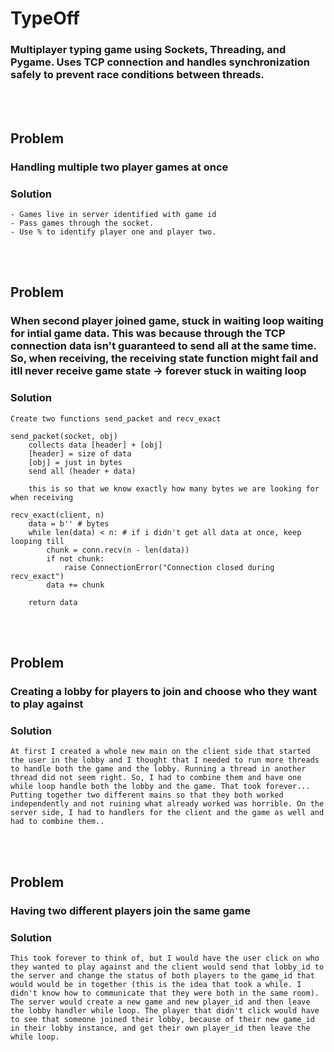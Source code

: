 # TypeOff

### Multiplayer typing game using Sockets, Threading, and Pygame. Uses TCP connection and handles synchronization safely to prevent race conditions between threads.

<br><br>


## __Problem__
### __Handling multiple two player games at once__
### Solution
    - Games live in server identified with game id
    - Pass games through the socket. 
    - Use % to identify player one and player two.

<br><br>


## __Problem__
### When second player joined game, stuck in waiting loop waiting for intial game data. This was because through the TCP connection data isn't guaranteed to send all at the same time. So, when receiving, the receiving state function might fail and itll never receive game state -> forever stuck in waiting loop
### Solution
    Create two functions send_packet and recv_exact
    
    send_packet(socket, obj)
        collects data [header] + [obj]
        [header] = size of data
        [obj] = just in bytes
        send all (header + data)

        this is so that we know exactly how many bytes we are looking for when receiving
    
    recv_exact(client, n)
        data = b'' # bytes
        while len(data) < n: # if i didn't get all data at once, keep looping till
            chunk = conn.recv(n - len(data))
            if not chunk:
                raise ConnectionError("Connection closed during recv_exact")
            data += chunk

        return data

<br><br>


## __Problem__
### Creating a lobby for players to join and choose who they want to play against
### Solution
    At first I created a whole new main on the client side that started the user in the lobby and I thought that I needed to run more threads to handle both the game and the lobby. Running a thread in another thread did not seem right. So, I had to combine them and have one while loop handle both the lobby and the game. That took forever... Putting together two different mains so that they both worked independently and not ruining what already worked was horrible. On the server side, I had to handlers for the client and the game as well and had to combine them.. 

<br><br>


## __Problem__
### Having two different players join the same game
### Solution
    This took forever to think of, but I would have the user click on who they wanted to play against and the client would send that lobby_id to the server and change the status of both players to the game_id that would would be in together (this is the idea that took a while. I didn't know how to communicate that they were both in the same room). The server would create a new game and new player_id and then leave the lobby handler while loop. The player that didn't click would have to see that someone joined their lobby, because of their new game_id in their lobby instance, and get their own player_id then leave the while loop.
